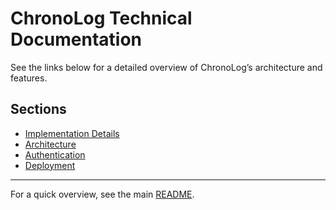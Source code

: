 # ChronoLog Technical Documentation

See the links below for a detailed overview of ChronoLog’s architecture and features.

## Sections

- [Implementation Details](./implementation_details.md)
- [Architecture](./architecture.md)
- [Authentication](./authentication.md)
- [Deployment](./deployment.md)

---

For a quick overview, see the main [README](../README.md).